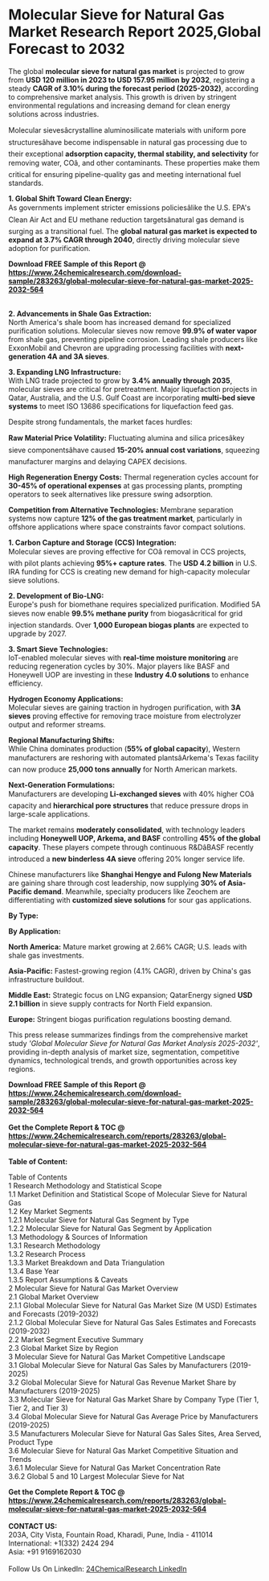 <h1>Molecular Sieve for Natural Gas Market Research Report 2025,Global Forecast to 2032</h1><p>The global <strong>molecular sieve for natural gas market</strong> is projected to grow from <strong>USD 120 million in 2023 to USD 157.95 million by 2032</strong>, registering a steady <strong>CAGR of 3.10% during the forecast period (2025-2032)</strong>, according to comprehensive market analysis. This growth is driven by stringent environmental regulations and increasing demand for clean energy solutions across industries.</p><p>Molecular sievesâcrystalline aluminosilicate materials with uniform pore structuresâhave become indispensable in natural gas processing due to their exceptional <strong>adsorption capacity, thermal stability, and selectivity</strong> for removing water, COâ, and other contaminants. These properties make them critical for ensuring pipeline-quality gas and meeting international fuel standards.</p><p><strong>1. Global Shift Toward Clean Energy:</strong><br>
As governments implement stricter emissions policiesâlike the U.S. EPA's Clean Air Act and EU methane reduction targetsânatural gas demand is surging as a transitional fuel. The <strong>global natural gas market is expected to expand at 3.7% CAGR through 2040</strong>, directly driving molecular sieve adoption for purification.</p><div><b>Download FREE Sample of this Report @ 
            <a href="https://www.24chemicalresearch.com/download-sample/283263/global-molecular-sieve-for-natural-gas-market-2025-2032-564">
            https://www.24chemicalresearch.com/download-sample/283263/global-molecular-sieve-for-natural-gas-market-2025-2032-564</a></b></div><br><p><strong>2. Advancements in Shale Gas Extraction:</strong><br>
North America's shale boom has increased demand for specialized purification solutions. Molecular sieves now remove <strong>99.9% of water vapor</strong> from shale gas, preventing pipeline corrosion. Leading shale producers like ExxonMobil and Chevron are upgrading processing facilities with <strong>next-generation 4A and 3A sieves</strong>.</p><p><strong>3. Expanding LNG Infrastructure:</strong><br>
With LNG trade projected to grow by <strong>3.4% annually through 2035</strong>, molecular sieves are critical for pretreatment. Major liquefaction projects in Qatar, Australia, and the U.S. Gulf Coast are incorporating <strong>multi-bed sieve systems</strong> to meet ISO 13686 specifications for liquefaction feed gas.</p><p>Despite strong fundamentals, the market faces hurdles:</p><p><strong>Raw Material Price Volatility:</strong> Fluctuating alumina and silica pricesâkey sieve componentsâhave caused <strong>15-20% annual cost variations</strong>, squeezing manufacturer margins and delaying CAPEX decisions.</p><p><strong>High Regeneration Energy Costs:</strong> Thermal regeneration cycles account for <strong>30-45% of operational expenses</strong> at gas processing plants, prompting operators to seek alternatives like pressure swing adsorption.</p><p><strong>Competition from Alternative Technologies:</strong> Membrane separation systems now capture <strong>12% of the gas treatment market</strong>, particularly in offshore applications where space constraints favor compact solutions.</p><p><strong>1. Carbon Capture and Storage (CCS) Integration:</strong><br>
Molecular sieves are proving effective for COâ removal in CCS projects, with pilot plants achieving <strong>95%+ capture rates</strong>. The <strong>USD 4.2 billion</strong> in U.S. IRA funding for CCS is creating new demand for high-capacity molecular sieve solutions.</p><p><strong>2. Development of Bio-LNG:</strong><br>
Europe's push for biomethane requires specialized purification. Modified 5A sieves now enable <strong>99.5% methane purity</strong> from biogasâcritical for grid injection standards. Over <strong>1,000 European biogas plants</strong> are expected to upgrade by 2027.</p><p><strong>3. Smart Sieve Technologies:</strong><br>
IoT-enabled molecular sieves with <strong>real-time moisture monitoring</strong> are reducing regeneration cycles by 30%. Major players like BASF and Honeywell UOP are investing in these <strong>Industry 4.0 solutions</strong> to enhance efficiency.</p><p><strong>Hydrogen Economy Applications:</strong><br>
	Molecular sieves are gaining traction in hydrogen purification, with <strong>3A sieves</strong> proving effective for removing trace moisture from electrolyzer output and reformer streams.</p><p><strong>Regional Manufacturing Shifts:</strong><br>
	While China dominates production (<strong>55% of global capacity</strong>), Western manufacturers are reshoring with automated plantsâArkema's Texas facility can now produce <strong>25,000 tons annually</strong> for North American markets.</p><p><strong>Next-Generation Formulations:</strong><br>
	Manufacturers are developing <strong>Li-exchanged sieves</strong> with 40% higher COâ capacity and <strong>hierarchical pore structures</strong> that reduce pressure drops in large-scale applications.</p><p>The market remains <strong>moderately consolidated</strong>, with technology leaders including <strong>Honeywell UOP, Arkema, and BASF</strong> controlling <strong>45% of the global capacity</strong>. These players compete through continuous R&amp;DâBASF recently introduced a <strong>new binderless 4A sieve</strong> offering 20% longer service life.</p><p>Chinese manufacturers like <strong>Shanghai Hengye and Fulong New Materials</strong> are gaining share through cost leadership, now supplying <strong>30% of Asia-Pacific demand</strong>. Meanwhile, specialty producers like Zeochem are differentiating with <strong>customized sieve solutions</strong> for sour gas applications.</p><p><strong>By Type:</strong></p><p><strong>By Application:</strong></p><p><strong>North America:</strong> Mature market growing at 2.66% CAGR; U.S. leads with shale gas investments.</p><p><strong>Asia-Pacific:</strong> Fastest-growing region (4.1% CAGR), driven by China's gas infrastructure buildout.</p><p><strong>Middle East:</strong> Strategic focus on LNG expansion; QatarEnergy signed <strong>USD 2.1 billion</strong> in sieve supply contracts for North Field expansion.</p><p><strong>Europe:</strong> Stringent biogas purification regulations boosting demand.</p><p>This press release summarizes findings from the comprehensive market study <em>'Global Molecular Sieve for Natural Gas Market Analysis 2025-2032'</em>, providing in-depth analysis of market size, segmentation, competitive dynamics, technological trends, and growth opportunities across key regions.</p><div><b>Download FREE Sample of this Report @ 
            <a href="https://www.24chemicalresearch.com/download-sample/283263/global-molecular-sieve-for-natural-gas-market-2025-2032-564">
            https://www.24chemicalresearch.com/download-sample/283263/global-molecular-sieve-for-natural-gas-market-2025-2032-564</a></b></div><br><div><b>Get the Complete Report & TOC @ 
            <a href="https://www.24chemicalresearch.com/reports/283263/global-molecular-sieve-for-natural-gas-market-2025-2032-564">
            https://www.24chemicalresearch.com/reports/283263/global-molecular-sieve-for-natural-gas-market-2025-2032-564</a></b></div><br>
            <b>Table of Content:</b><p>Table of Contents<br />
1 Research Methodology and Statistical Scope<br />
1.1 Market Definition and Statistical Scope of Molecular Sieve for Natural Gas<br />
1.2 Key Market Segments<br />
1.2.1 Molecular Sieve for Natural Gas Segment by Type<br />
1.2.2 Molecular Sieve for Natural Gas Segment by Application<br />
1.3 Methodology & Sources of Information<br />
1.3.1 Research Methodology<br />
1.3.2 Research Process<br />
1.3.3 Market Breakdown and Data Triangulation<br />
1.3.4 Base Year<br />
1.3.5 Report Assumptions & Caveats<br />
2 Molecular Sieve for Natural Gas Market Overview<br />
2.1 Global Market Overview<br />
2.1.1 Global Molecular Sieve for Natural Gas Market Size (M USD) Estimates and Forecasts (2019-2032)<br />
2.1.2 Global Molecular Sieve for Natural Gas Sales Estimates and Forecasts (2019-2032)<br />
2.2 Market Segment Executive Summary<br />
2.3 Global Market Size by Region<br />
3 Molecular Sieve for Natural Gas Market Competitive Landscape<br />
3.1 Global Molecular Sieve for Natural Gas Sales by Manufacturers (2019-2025)<br />
3.2 Global Molecular Sieve for Natural Gas Revenue Market Share by Manufacturers (2019-2025)<br />
3.3 Molecular Sieve for Natural Gas Market Share by Company Type (Tier 1, Tier 2, and Tier 3)<br />
3.4 Global Molecular Sieve for Natural Gas Average Price by Manufacturers (2019-2025)<br />
3.5 Manufacturers Molecular Sieve for Natural Gas Sales Sites, Area Served, Product Type<br />
3.6 Molecular Sieve for Natural Gas Market Competitive Situation and Trends<br />
3.6.1 Molecular Sieve for Natural Gas Market Concentration Rate<br />
3.6.2 Global 5 and 10 Largest Molecular Sieve for Nat</p><div><b>Get the Complete Report & TOC @ 
            <a href="https://www.24chemicalresearch.com/reports/283263/global-molecular-sieve-for-natural-gas-market-2025-2032-564">
            https://www.24chemicalresearch.com/reports/283263/global-molecular-sieve-for-natural-gas-market-2025-2032-564</a></b></div><br><b>CONTACT US:</b><br>
            203A, City Vista, Fountain Road, Kharadi, Pune, India - 411014<br>
            International: +1(332) 2424 294<br>
            Asia: +91 9169162030 <br><br>
            Follow Us On LinkedIn: <a href="https://www.linkedin.com/company/24chemicalresearch/">24ChemicalResearch LinkedIn</a>